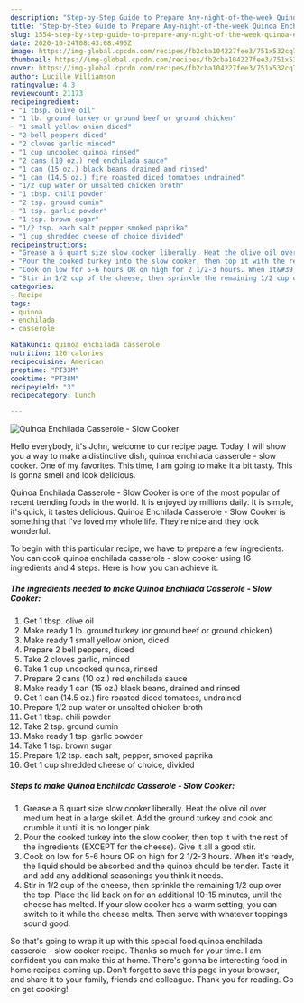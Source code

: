```yaml
---
description: "Step-by-Step Guide to Prepare Any-night-of-the-week Quinoa Enchilada Casserole - Slow Cooker"
title: "Step-by-Step Guide to Prepare Any-night-of-the-week Quinoa Enchilada Casserole - Slow Cooker"
slug: 1554-step-by-step-guide-to-prepare-any-night-of-the-week-quinoa-enchilada-casserole-slow-cooker
date: 2020-10-24T08:43:08.495Z
image: https://img-global.cpcdn.com/recipes/fb2cba104227fee3/751x532cq70/quinoa-enchilada-casserole-slow-cooker-recipe-main-photo.jpg
thumbnail: https://img-global.cpcdn.com/recipes/fb2cba104227fee3/751x532cq70/quinoa-enchilada-casserole-slow-cooker-recipe-main-photo.jpg
cover: https://img-global.cpcdn.com/recipes/fb2cba104227fee3/751x532cq70/quinoa-enchilada-casserole-slow-cooker-recipe-main-photo.jpg
author: Lucille Williamson
ratingvalue: 4.3
reviewcount: 21173
recipeingredient:
- "1 tbsp. olive oil"
- "1 lb. ground turkey or ground beef or ground chicken"
- "1 small yellow onion diced"
- "2 bell peppers diced"
- "2 cloves garlic minced"
- "1 cup uncooked quinoa rinsed"
- "2 cans (10 oz.) red enchilada sauce"
- "1 can (15 oz.) black beans drained and rinsed"
- "1 can (14.5 oz.) fire roasted diced tomatoes undrained"
- "1/2 cup water or unsalted chicken broth"
- "1 tbsp. chili powder"
- "2 tsp. ground cumin"
- "1 tsp. garlic powder"
- "1 tsp. brown sugar"
- "1/2 tsp. each salt pepper smoked paprika"
- "1 cup shredded cheese of choice divided"
recipeinstructions:
- "Grease a 6 quart size slow cooker liberally. Heat the olive oil over medium heat in a large skillet. Add the ground turkey and cook and crumble it until it is no longer pink."
- "Pour the cooked turkey into the slow cooker, then top it with the rest of the ingredients (EXCEPT for the cheese). Give it all a good stir."
- "Cook on low for 5-6 hours OR on high for 2 1/2-3 hours. When it&#39;s ready, the liquid should be absorbed and the quinoa should be tender. Taste it and add any additional seasonings you think it needs."
- "Stir in 1/2 cup of the cheese, then sprinkle the remaining 1/2 cup over the top. Place the lid back on for an additional 10-15 minutes, until the cheese has melted. If your slow cooker has a warm setting, you can switch to it while the cheese melts. Then serve with whatever toppings sound good."
categories:
- Recipe
tags:
- quinoa
- enchilada
- casserole

katakunci: quinoa enchilada casserole 
nutrition: 126 calories
recipecuisine: American
preptime: "PT33M"
cooktime: "PT38M"
recipeyield: "3"
recipecategory: Lunch

---
```



![Quinoa Enchilada Casserole - Slow Cooker](https://img-global.cpcdn.com/recipes/fb2cba104227fee3/751x532cq70/quinoa-enchilada-casserole-slow-cooker-recipe-main-photo.jpg)

Hello everybody, it's John, welcome to our recipe page. Today, I will show you a way to make a distinctive dish, quinoa enchilada casserole - slow cooker. One of my favorites. This time, I am going to make it a bit tasty. This is gonna smell and look delicious.



Quinoa Enchilada Casserole - Slow Cooker is one of the most popular of recent trending foods in the world. It is enjoyed by millions daily. It is simple, it's quick, it tastes delicious. Quinoa Enchilada Casserole - Slow Cooker is something that I've loved my whole life. They're nice and they look wonderful.


To begin with this particular recipe, we have to prepare a few ingredients. You can cook quinoa enchilada casserole - slow cooker using 16 ingredients and 4 steps. Here is how you can achieve it.

<!--inarticleads1-->

##### The ingredients needed to make Quinoa Enchilada Casserole - Slow Cooker:

1. Get 1 tbsp. olive oil
1. Make ready 1 lb. ground turkey (or ground beef or ground chicken)
1. Make ready 1 small yellow onion, diced
1. Prepare 2 bell peppers, diced
1. Take 2 cloves garlic, minced
1. Take 1 cup uncooked quinoa, rinsed
1. Prepare 2 cans (10 oz.) red enchilada sauce
1. Make ready 1 can (15 oz.) black beans, drained and rinsed
1. Get 1 can (14.5 oz.) fire roasted diced tomatoes, undrained
1. Prepare 1/2 cup water or unsalted chicken broth
1. Get 1 tbsp. chili powder
1. Take 2 tsp. ground cumin
1. Make ready 1 tsp. garlic powder
1. Take 1 tsp. brown sugar
1. Prepare 1/2 tsp. each salt, pepper, smoked paprika
1. Get 1 cup shredded cheese of choice, divided




<!--inarticleads2-->

##### Steps to make Quinoa Enchilada Casserole - Slow Cooker:

1. Grease a 6 quart size slow cooker liberally. Heat the olive oil over medium heat in a large skillet. Add the ground turkey and cook and crumble it until it is no longer pink.
1. Pour the cooked turkey into the slow cooker, then top it with the rest of the ingredients (EXCEPT for the cheese). Give it all a good stir.
1. Cook on low for 5-6 hours OR on high for 2 1/2-3 hours. When it&#39;s ready, the liquid should be absorbed and the quinoa should be tender. Taste it and add any additional seasonings you think it needs.
1. Stir in 1/2 cup of the cheese, then sprinkle the remaining 1/2 cup over the top. Place the lid back on for an additional 10-15 minutes, until the cheese has melted. If your slow cooker has a warm setting, you can switch to it while the cheese melts. Then serve with whatever toppings sound good.




So that's going to wrap it up with this special food quinoa enchilada casserole - slow cooker recipe. Thanks so much for your time. I am confident you can make this at home. There's gonna be interesting food in home recipes coming up. Don't forget to save this page in your browser, and share it to your family, friends and colleague. Thank you for reading. Go on get cooking!
